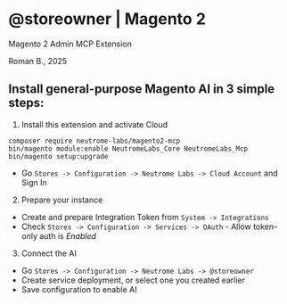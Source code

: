 # @storeowner | Magento 2

Magento 2 Admin MCP Extension

Roman B., 2025


## Install general-purpose Magento AI in 3 simple steps:

1. Install this extension and activate Cloud

```
composer require neutrome-labs/magento2-mcp
bin/magento module:enable NeutromeLabs_Core NeutromeLabs_Mcp
bin/magento setup:upgrade
```

- Go `Stores -> Configuration -> Neutrome Labs -> Cloud Account` and Sign In

2. Prepare your instance

- Create and prepare Integration Token from `System -> Integrations`
- Check `Stores -> Configuration -> Services -> OAuth` - Allow token-only auth is *Enabled*

3. Connect the AI

- Go `Stores -> Configuration -> Neutrome Labs -> @storeowner`
- Create service deployment, or select one you created earlier
- Save configuration to enable AI
